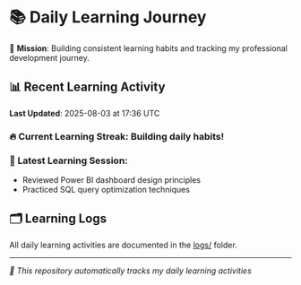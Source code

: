 # 📚 Daily Learning Journey

🎯 **Mission**: Building consistent learning habits and tracking my professional development journey.

## 📊 Recent Learning Activity

**Last Updated**: 2025-08-03 at 17:36 UTC

### 🔥 Current Learning Streak: Building daily habits!

### 📝 Latest Learning Session:
- Reviewed Power BI dashboard design principles
- Practiced SQL query optimization techniques

## 🗂️ Learning Logs

All daily learning activities are documented in the [logs/](./logs/) folder.

---
*🤖 This repository automatically tracks my daily learning activities*
